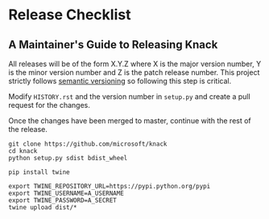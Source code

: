 # Release Checklist

## A Maintainer's Guide to Releasing Knack

All releases will be of the form X.Y.Z where X is the major version number, Y is the minor version
number and Z is the patch release number. This project strictly follows
[semantic versioning](http://semver.org/) so following this step is critical.

Modify `HISTORY.rst` and the version number in `setup.py` and create a pull request for the changes.

Once the changes have been merged to master, continue with the rest of the release.

```
git clone https://github.com/microsoft/knack
cd knack
python setup.py sdist bdist_wheel
```

```
pip install twine
```

```
export TWINE_REPOSITORY_URL=https://pypi.python.org/pypi
export TWINE_USERNAME=A_USERNAME
export TWINE_PASSWORD=A_SECRET
twine upload dist/*
```
